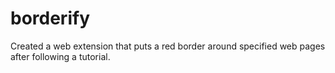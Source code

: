 # borderify
Created a web extension that puts a red border around specified web pages after following a tutorial.
